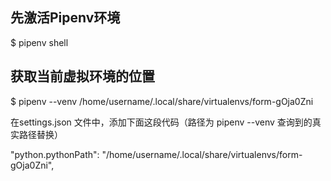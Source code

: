 ## 先激活Pipenv环境
$ pipenv shell
## 获取当前虚拟环境的位置
$ pipenv --venv
/home/username/.local/share/virtualenvs/form-gOja0Zni

在settings.json 文件中，添加下面这段代码（路径为 pipenv --venv 查询到的真实路径替换）

"python.pythonPath": "/home/username/.local/share/virtualenvs/form-gOja0Zni",
